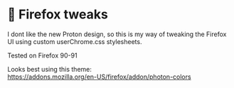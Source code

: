 # :fox_face: Firefox tweaks
I dont like the new Proton design, so this is my way of tweaking the Firefox UI using custom userChrome.css stylesheets.

Tested on Firefox 90-91

Looks best using this theme:  
<https://addons.mozilla.org/en-US/firefox/addon/photon-colors>
